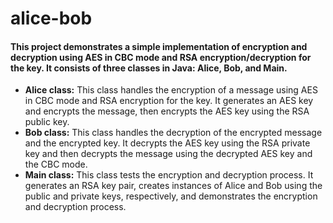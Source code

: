 # alice-bob

#### This project demonstrates a simple implementation of encryption and decryption using AES in CBC mode and RSA encryption/decryption for the key. It consists of three classes in Java: Alice, Bob, and Main.

 - **Alice class:** This class handles the encryption of a message using AES in CBC mode and RSA encryption for the key. It generates an AES key and encrypts the message, then encrypts the AES key using the RSA public key.
 - **Bob class:** This class handles the decryption of the encrypted message and the encrypted key. It decrypts the AES key using the RSA private key and then decrypts the message using the decrypted AES key and the CBC mode.
 - **Main class:** This class tests the encryption and decryption process. It generates an RSA key pair, creates instances of Alice and Bob using the public and private keys, respectively, and demonstrates the encryption and decryption process.